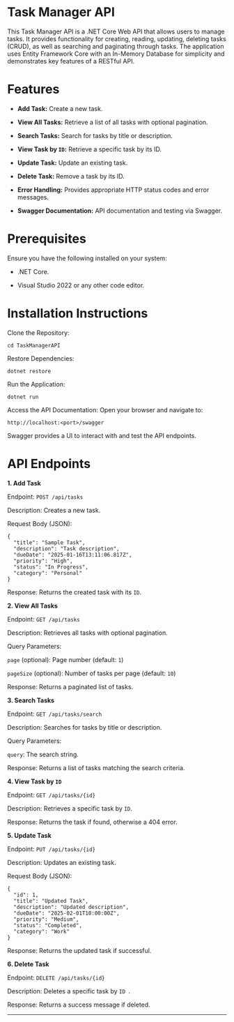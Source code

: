 # Task Manager API

This Task Manager API is a .NET Core Web API that allows users to manage tasks. It provides functionality for creating, reading, updating, deleting tasks (CRUD), as well as searching and paginating through tasks. The application uses Entity Framework Core with an In-Memory Database for simplicity and demonstrates key features of a RESTful API.

# Features

- **Add Task:** Create a new task.
  
- **View All Tasks:** Retrieve a list of all tasks with optional pagination.
  
- **Search Tasks:** Search for tasks by title or description.

- **View Task by `ID`:** Retrieve a specific task by its ID.

- **Update Task:** Update an existing task.

- **Delete Task:** Remove a task by its ID.

- **Error Handling:** Provides appropriate HTTP status codes and error messages.

- **Swagger Documentation:** API documentation and testing via Swagger.

# Prerequisites

Ensure you have the following installed on your system:

- .NET Core.

- Visual Studio 2022 or any other code editor.

# Installation Instructions

Clone the Repository:

``` git clone <repository-url>    
cd TaskManagerAPI
```
Restore Dependencies:

```
dotnet restore
```

Run the Application:

```
dotnet run
```

Access the API Documentation:
Open your browser and navigate to:

```
http://localhost:<port>/swagger
```

Swagger provides a UI to interact with and test the API endpoints.


# API Endpoints

**1. Add Task**

Endpoint: `POST /api/tasks`

Description: Creates a new task.

Request Body (JSON):

```    
{
  "title": "Sample Task",
  "description": "Task description",
  "dueDate": "2025-01-16T13:11:06.817Z",
  "priority": "High",
  "status": "In Progress",
  "category": "Personal"
}
```
Response: Returns the created task with its `ID`.

**2. View All Tasks**

Endpoint: `GET /api/tasks`   

Description: Retrieves all tasks with optional pagination.

Query Parameters:

`page` (optional): Page number (default: `1`)   

`pageSize` (optional): Number of tasks per page (default: `10`)       

Response: Returns a paginated list of tasks.

**3. Search Tasks**

Endpoint: `GET /api/tasks/search`

Description: Searches for tasks by title or description.

Query Parameters:

`query`: The search string.

Response: Returns a list of tasks matching the search criteria.

**4. View Task by `ID`**

Endpoint: `GET /api/tasks/{id}`

Description: Retrieves a specific task by `ID`.

Response: Returns the task if found, otherwise a 404 error.

**5. Update Task**

Endpoint: `PUT /api/tasks/{id}`

Description: Updates an existing task.

Request Body (JSON):

```
{
  "id": 1,
  "title": "Updated Task",
  "description": "Updated description",
  "dueDate": "2025-02-01T10:00:00Z",
  "priority": "Medium",
  "status": "Completed",
  "category": "Work"
}
```

Response: Returns the updated task if successful.

**6. Delete Task**

Endpoint: `DELETE /api/tasks/{id}`

Description: Deletes a specific task by `ID `.

Response: Returns a success message if deleted.

---

